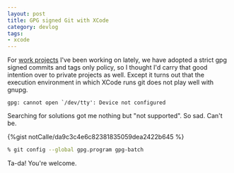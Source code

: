 ```yaml
---
layout: post
title: GPG signed Git with XCode
category: devlog
tags:
- xcode
---
```

For [work projects](https://github.com/saab-simc-admin/) I've been working on lately, we have adopted a strict gpg signed commits and tags only policy, so I thought I'd carry that good intention over to private projects as well. Except it turns out that the execution environment in which XCode runs git does not play well with gnupg.

```
gpg: cannot open `/dev/tty': Device not configured
```

Searching for solutions got me nothing but "not supported". So sad. Can't be.

{%gist notCalle/da9c3c4e6c82381835059dea2422b645 %}
```sh
% git config --global gpg.program gpg-batch
```

Ta-da! You're welcome.

